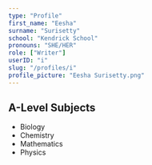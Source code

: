 ```yaml
---
type: "Profile"
first_name: "Eesha"
surname: "Surisetty"
school: "Kendrick School"
pronouns: "SHE/HER"
role: ["Writer"]
userID: "i"
slug: "/profiles/i"
profile_picture: "Eesha Surisetty.png"
---
```


## A-Level Subjects

- Biology
- Chemistry
- Mathematics
- Physics
    